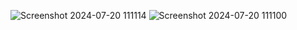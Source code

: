 ![Screenshot 2024-07-20 111114](https://github.com/user-attachments/assets/b9c0b198-29bd-46eb-ac6e-f40e1dc28ef2)
![Screenshot 2024-07-20 111100](https://github.com/user-attachments/assets/6167f91d-24bd-4462-b20d-7f953516b823)
